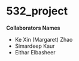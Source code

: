 # 532_project

**Collaborators Names**

- Ke Xin (Margaret) Zhao
- Simardeep Kaur
- Eithar Elbasheer
